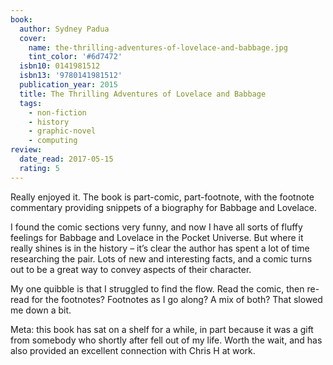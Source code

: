 ```yaml
---
book:
  author: Sydney Padua
  cover:
    name: the-thrilling-adventures-of-lovelace-and-babbage.jpg
    tint_color: '#6d7472'
  isbn10: 0141981512
  isbn13: '9780141981512'
  publication_year: 2015
  title: The Thrilling Adventures of Lovelace and Babbage
  tags:
    - non-fiction
    - history
    - graphic-novel
    - computing
review:
  date_read: 2017-05-15
  rating: 5
---
```


Really enjoyed it. The book is part-comic, part-footnote, with the footnote commentary providing snippets of a biography for Babbage and Lovelace.

I found the comic sections very funny, and now I have all sorts of fluffy feelings for Babbage and Lovelace in the Pocket Universe. But where it really shines is in the history – it’s clear the author has spent a lot of time researching the pair. Lots of new and interesting facts, and a comic turns out to be a great way to convey aspects of their character.

My one quibble is that I struggled to find the flow. Read the comic, then re-read for the footnotes? Footnotes as I go along? A mix of both? That slowed me down a bit.

Meta: this book has sat on a shelf for a while, in part because it was a gift from somebody who shortly after fell out of my life. Worth the wait, and has also provided an excellent connection with Chris H at work.